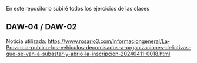 En este repositorio subiré todos los ejercicios de las clases


## DAW-04 / DAW-02
Noticia utilizada: https://www.rosario3.com/informaciongeneral/La-Provincia-publico-los-vehiculos-decomisados-a-organizaciones-delictivas-que-se-van-a-subastar-y-abrio-la-inscripcion-20240411-0018.html